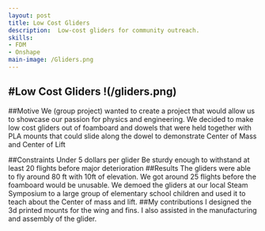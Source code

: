 ```yaml
---
layout: post
title: Low Cost Gliders
description:  Low-cost gliders for community outreach.
skills: 
- FDM
- Onshape
main-image: /Gliders.png
---
```



#Low Cost Gliders
!(/gliders.png)
---
##Motive
We (group project) wanted to create a project that would allow us to showcase our passion for physics and engineering. We decided to make low cost gliders out of foamboard and dowels that were held together with PLA mounts that could slide along the dowel to demonstrate Center of Mass and Center of Lift

##Constraints
Under 5 dollars per glider
Be sturdy enough to withstand at least 20 flights before major deterioration
##Results
The gliders were able to fly around 80 ft with 10ft of elevation. We got around 25 flights before the foamboard would be unusable. We demoed the gliders at our local Steam Symposium to a large group of elementary school children and used it to teach about the Center of mass and lift.
##My contributions
I designed the 3d printed mounts for the wing and fins. I also assisted in the manufacturing and assembly of the glider.
